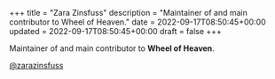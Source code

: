 +++
title = "Zara Zinsfuss"
description = "Maintainer of and main contributor to Wheel of Heaven."
date = 2022-09-17T08:50:45+00:00
updated = 2022-09-17T08:50:45+00:00
draft = false
+++

Maintainer of and main contributor to **Wheel of Heaven**.

[@zarazinsfuss](https://github.com/zarazsinfuss)
